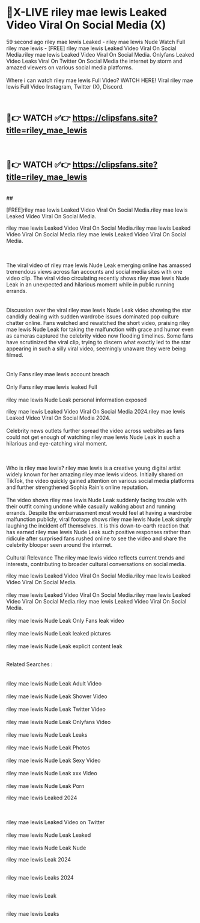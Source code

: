 # 🔴X-LIVE riley mae lewis Leaked Video Viral On Social Media (X)<br>


59 second ago riley mae lewis Leaked  - riley mae lewis Nude  Watch Full riley mae lewis - [FREE] riley mae lewis Leaked Video Viral On Social Media.riley mae lewis Leaked Video Viral On Social Media.   Onlyfans Leaked Video Leaks Viral On Twitter On Social Media the internet by storm and amazed viewers on various social media platforms. <br><br>
Where i can watch riley mae lewis Full Video? WATCH HERE! Viral riley mae lewis Full Video Instagram, Twitter (X), Discord. <br>


 <br>

##  🔴👉 WATCH ✅👉  <a href="https://clipsfans.site?title=riley_mae_lewis&ref=git">https://clipsfans.site?title=riley_mae_lewis</a> <br>
  <br>

##  🔴👉 WATCH ✅👉  <a href="https://clipsfans.site?title=riley_mae_lewis&ref=git">https://clipsfans.site?title=riley_mae_lewis</a> <br>
  <br>
  ##



[FREE]riley mae lewis Leaked Video Viral On Social Media.riley mae lewis Leaked Video Viral On Social Media. <br>

riley mae lewis Leaked Video Viral On Social Media.riley mae lewis Leaked Video Viral On Social Media.riley mae lewis Leaked Video Viral On Social Media. <br>


  <br>

  <br>
The viral video of riley mae lewis Nude Leak emerging online has amassed tremendous views across fan accounts and social media sites with one video clip. The viral video circulating recently shows riley mae lewis Nude Leak in an unexpected and hilarious moment while in public running errands.<br>
<br>


<br>
Discussion over the viral riley mae lewis Nude Leak video showing the star candidly dealing with sudden wardrobe issues dominated pop culture chatter online. Fans watched and rewatched the short video, praising riley mae lewis Nude Leak for taking the malfunction with grace and humor even as cameras captured the celebrity video now flooding timelines. Some fans have scrutinized the viral clip, trying to discern what exactly led to the star appearing in such a silly viral video, seemingly unaware they were being filmed.<br>
<br>
<br> 
Only Fans riley mae lewis account breach<br>
<br>
Only Fans riley mae lewis leaked Full <br>
<br>
riley mae lewis Nude Leak personal information exposed<br>

riley mae lewis Leaked Video Viral On Social Media 2024.riley mae lewis Leaked Video Viral On Social Media 2024. <br>
<br>
Celebrity news outlets further spread the video across websites as fans could not get enough of watching riley mae lewis Nude Leak in such a hilarious and eye-catching viral moment.<br>
<br>

<br>
Who is riley mae lewis? riley mae lewis is a creative young digital artist widely known for her amazing riley mae lewis videos. Initially shared on TikTok, the video quickly gained attention on various social media platforms and further strengthened Sophia Rain's online reputation.<br>
<br>
The video shows riley mae lewis Nude Leak suddenly facing trouble with their outfit coming undone while casually walking about and running errands. Despite the embarrassment most would feel at having a wardrobe malfunction publicly, viral footage shows riley mae lewis Nude Leak simply laughing the incident off themselves. It is this down-to-earth reaction that has earned riley mae lewis Nude Leak such positive responses rather than ridicule after surprised fans rushed online to see the video and share the celebrity blooper seen around the internet.<br>
<br>
Cultural Relevance The riley mae lewis video reflects current trends and interests, contributing to broader cultural conversations on social media.<br>

riley mae lewis Leaked Video Viral On Social Media.riley mae lewis Leaked Video Viral On Social Media.<br>
<br>
riley mae lewis Leaked Video Viral On Social Media.riley mae lewis Leaked Video Viral On Social Media.riley mae lewis Leaked Video Viral On Social Media.<br>
<br>
riley mae lewis Nude Leak Only Fans leak video<br>
<br>
riley mae lewis Nude Leak leaked pictures<br>
<br>
riley mae lewis Nude Leak explicit content leak<br>


<br>
Related Searches :<br>
<br>

<br>
riley mae lewis Nude Leak Adult Video<br>
<br>
riley mae lewis Nude Leak Shower Video<br>
<br>
riley mae lewis Nude Leak Twitter Video<br>
<br>
riley mae lewis Nude Leak Onlyfans Video<br>
<br>
riley mae lewis Nude Leak Leaks<br>
<br>
riley mae lewis Nude Leak Photos<br>

<br>
riley mae lewis Nude Leak Sexy Video<br>
<br>
riley mae lewis Nude Leak xxx Video<br>
<br>
riley mae lewis Nude Leak Porn<br>

riley mae lewis  Leaked 2024 <br> <br>
<br>

riley mae lewis Leaked Video on Twitter <br>
<br>
riley mae lewis Nude Leak Leaked<br>
<br>
riley mae lewis Nude Leak Nude<br>


riley mae lewis  Leak 2024 <br> <br>



riley mae lewis  Leaks 2024 <br> <br>



 
riley mae lewis  Leak<br> <br>



riley mae lewis  Leaks<br> <br>





</p>




 



</p>










